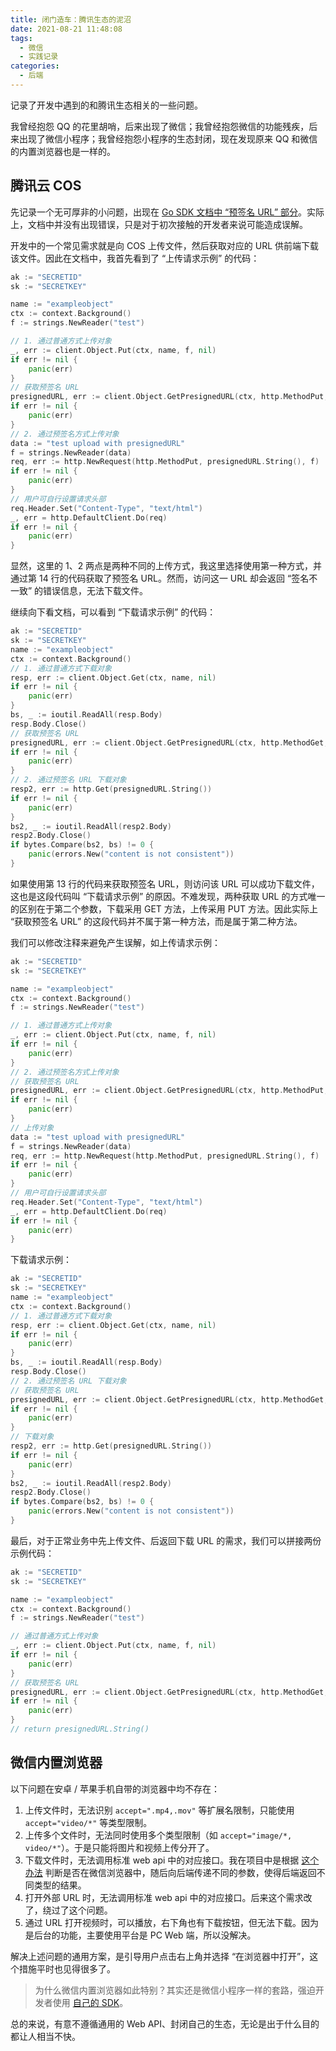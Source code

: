 ```yaml
---
title: 闭门造车：腾讯生态的泥沼
date: 2021-08-21 11:48:08
tags:
  - 微信
  - 实践记录
categories:
  - 后端
---
```


记录了开发中遇到的和腾讯生态相关的一些问题。

<!--more-->

我曾经抱怨 QQ 的花里胡哨，后来出现了微信；我曾经抱怨微信的功能残疾，后来出现了微信小程序；我曾经抱怨小程序的生态封闭，现在发现原来 QQ 和微信的内置浏览器也是一样的。

## 腾讯云 COS

先记录一个无可厚非的小问题，出现在 [Go SDK 文档中 “预签名 URL” 部分](https://cloud.tencent.com/document/product/436/35059)。实际上，文档中并没有出现错误，只是对于初次接触的开发者来说可能造成误解。

开发中的一个常见需求就是向 COS 上传文件，然后获取对应的 URL 供前端下载该文件。因此在文档中，我首先看到了 “上传请求示例” 的代码：

```go
ak := "SECRETID"
sk := "SECRETKEY"

name := "exampleobject"
ctx := context.Background()
f := strings.NewReader("test")

// 1. 通过普通方式上传对象
_, err := client.Object.Put(ctx, name, f, nil)
if err != nil {
    panic(err)
}
// 获取预签名 URL
presignedURL, err := client.Object.GetPresignedURL(ctx, http.MethodPut, name, ak, sk, time.Hour, nil)
if err != nil {
    panic(err)
}
// 2. 通过预签名方式上传对象
data := "test upload with presignedURL"
f = strings.NewReader(data)
req, err := http.NewRequest(http.MethodPut, presignedURL.String(), f)
if err != nil {
    panic(err)
}
// 用户可自行设置请求头部
req.Header.Set("Content-Type", "text/html")
_, err = http.DefaultClient.Do(req)
if err != nil {
    panic(err)
}
```

显然，这里的 1、2 两点是两种不同的上传方式，我这里选择使用第一种方式，并通过第 14 行的代码获取了预签名 URL。然而，访问这一 URL 却会返回 “签名不一致” 的错误信息，无法下载文件。

继续向下看文档，可以看到 “下载请求示例” 的代码：

```go
ak := "SECRETID"
sk := "SECRETKEY"
name := "exampleobject"
ctx := context.Background()
// 1. 通过普通方式下载对象
resp, err := client.Object.Get(ctx, name, nil)
if err != nil {
    panic(err)
}
bs, _ := ioutil.ReadAll(resp.Body)
resp.Body.Close()
// 获取预签名 URL
presignedURL, err := client.Object.GetPresignedURL(ctx, http.MethodGet, name, ak, sk, time.Hour, nil)
if err != nil {
    panic(err)
}
// 2. 通过预签名 URL 下载对象
resp2, err := http.Get(presignedURL.String())
if err != nil {
    panic(err)
}
bs2, _ := ioutil.ReadAll(resp2.Body)
resp2.Body.Close()
if bytes.Compare(bs2, bs) != 0 {
    panic(errors.New("content is not consistent"))
}
```

如果使用第 13 行的代码来获取预签名 URL，则访问该 URL 可以成功下载文件，这也是这段代码叫 “下载请求示例” 的原因。不难发现，两种获取 URL 的方式唯一的区别在于第二个参数，下载采用 GET 方法，上传采用 PUT 方法。因此实际上 “获取预签名 URL” 的这段代码并不属于第一种方法，而是属于第二种方法。

我们可以修改注释来避免产生误解，如上传请求示例：

```go
ak := "SECRETID"
sk := "SECRETKEY"

name := "exampleobject"
ctx := context.Background()
f := strings.NewReader("test")

// 1. 通过普通方式上传对象
_, err := client.Object.Put(ctx, name, f, nil)
if err != nil {
    panic(err)
}
// 2. 通过预签名方式上传对象
// 获取预签名 URL
presignedURL, err := client.Object.GetPresignedURL(ctx, http.MethodPut, name, ak, sk, time.Hour, nil)
if err != nil {
    panic(err)
}
// 上传对象
data := "test upload with presignedURL"
f = strings.NewReader(data)
req, err := http.NewRequest(http.MethodPut, presignedURL.String(), f)
if err != nil {
    panic(err)
}
// 用户可自行设置请求头部
req.Header.Set("Content-Type", "text/html")
_, err = http.DefaultClient.Do(req)
if err != nil {
    panic(err)
}
```

下载请求示例：

```go
ak := "SECRETID"
sk := "SECRETKEY"
name := "exampleobject"
ctx := context.Background()
// 1. 通过普通方式下载对象
resp, err := client.Object.Get(ctx, name, nil)
if err != nil {
    panic(err)
}
bs, _ := ioutil.ReadAll(resp.Body)
resp.Body.Close()
// 2. 通过预签名 URL 下载对象
// 获取预签名 URL
presignedURL, err := client.Object.GetPresignedURL(ctx, http.MethodGet, name, ak, sk, time.Hour, nil)
if err != nil {
    panic(err)
}
// 下载对象
resp2, err := http.Get(presignedURL.String())
if err != nil {
    panic(err)
}
bs2, _ := ioutil.ReadAll(resp2.Body)
resp2.Body.Close()
if bytes.Compare(bs2, bs) != 0 {
    panic(errors.New("content is not consistent"))
}
```

最后，对于正常业务中先上传文件、后返回下载 URL 的需求，我们可以拼接两份示例代码：

```go
ak := "SECRETID"
sk := "SECRETKEY"

name := "exampleobject"
ctx := context.Background()
f := strings.NewReader("test")

// 通过普通方式上传对象
_, err := client.Object.Put(ctx, name, f, nil)
if err != nil {
    panic(err)
}
// 获取预签名 URL
presignedURL, err := client.Object.GetPresignedURL(ctx, http.MethodGet, name, ak, sk, time.Hour, nil)
if err != nil {
    panic(err)
}
// return presignedURL.String()
```

## 微信内置浏览器

以下问题在安卓 / 苹果手机自带的浏览器中均不存在：

1. 上传文件时，无法识别 `accept=".mp4,.mov"` 等扩展名限制，只能使用 `accept="video/*"` 等类型限制。
2. 上传多个文件时，无法同时使用多个类型限制（如 `accept="image/*, video/*"`）。于是只能将图片和视频上传分开了。
3. 下载文件时，无法调用标准 web api 中的对应接口。我在项目中是根据 [这个办法](https://cloud.tencent.com/developer/article/1654149) 判断是否在微信浏览器中，随后向后端传递不同的参数，使得后端返回不同类型的结果。
4. 打开外部 URL 时，无法调用标准 web api 中的对应接口。后来这个需求改了，绕过了这个问题。
5. 通过 URL 打开视频时，可以播放，右下角也有下载按钮，但无法下载。因为是后台的功能，主要使用平台是 PC Web 端，所以没解决。

解决上述问题的通用方案，是引导用户点击右上角并选择 “在浏览器中打开”，这个措施平时也见得很多了。

> 为什么微信内置浏览器如此特别？其实还是微信小程序一样的套路，强迫开发者使用 [自己的 SDK](https://developers.weixin.qq.com/doc/offiaccount/OA_Web_Apps/JS-SDK.html)。

总的来说，有意不遵循通用的 Web API、封闭自己的生态，无论是出于什么目的都让人相当不快。
